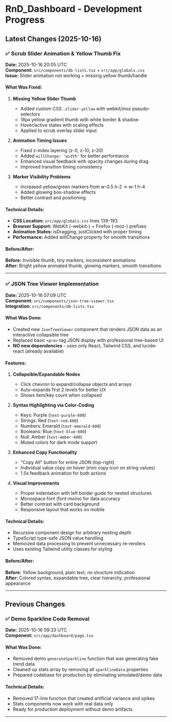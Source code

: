 # RnD_Dashboard - Development Progress

## Latest Changes (2025-10-16)

### ✅ Scrub Slider Animation & Yellow Thumb Fix
**Date:** 2025-10-16 20:05 UTC  
**Component:** `src/components/db-lists.tsx` + `src/app/globals.css`  
**Issue:** Slider animation not working + missing yellow thumb/handle

#### What Was Fixed:
1. **Missing Yellow Slider Thumb**
   - Added custom CSS `.slider-yellow` with webkit/moz pseudo-selectors
   - 18px yellow gradient thumb with white border & shadow
   - Hover/active states with scaling effects
   - Applied to scrub overlay slider input

2. **Animation Timing Issues**
   - Fixed z-index layering (z-0, z-10, z-20)
   - Added `willChange: 'width'` for better performance
   - Enhanced visual feedback with opacity changes during drag
   - Improved transition timing consistency

3. **Marker Visibility Problems**
   - Increased yellow/green markers from w-0.5 h-2 → w-1 h-4  
   - Added glowing box-shadow effects
   - Better contrast and positioning

#### Technical Details:
- **CSS Location:** `src/app/globals.css` lines 139-193
- **Browser Support:** WebKit (-webkit-) + Firefox (-moz-) prefixes
- **Animation States:** isDragging, justClicked with proper timing
- **Performance:** Added willChange property for smooth transitions

#### Before/After:
**Before:** Invisible thumb, tiny markers, inconsistent animations  
**After:** Bright yellow animated thumb, glowing markers, smooth transitions

---

### ✅ JSON Tree Viewer Implementation
**Date:** 2025-10-16 07:09 UTC  
**Component:** `src/components/json-tree-viewer.tsx`  
**Integration:** `src/components/db-lists.tsx`

#### What Was Done:
- Created new `JsonTreeViewer` component that renders JSON data as an interactive collapsible tree
- Replaced basic `<pre>` tag JSON display with professional tree-based UI
- **NO new dependencies** - uses only React, Tailwind CSS, and lucide-react (already available)

#### Features:
1. **Collapsible/Expandable Nodes**
   - Click chevron to expand/collapse objects and arrays
   - Auto-expands first 2 levels for better UX
   - Shows item/key count when collapsed

2. **Syntax Highlighting via Color-Coding**
   - Keys: Purple (`text-purple-600`)
   - Strings: Red (`text-red-600`)
   - Numbers: Emerald (`text-emerald-600`)
   - Booleans: Blue (`text-blue-600`)
   - Null: Amber (`text-amber-600`)
   - Muted colors for dark mode support

3. **Enhanced Copy Functionality**
   - "Copy All" button for entire JSON (top-right)
   - Individual value copy on hover (mini copy icon on string values)
   - 1.5s feedback animation for both actions

4. **Visual Improvements**
   - Proper indentation with left border guide for nested structures
   - Monospace font (font-mono) for data accuracy
   - Better contrast with card background
   - Responsive layout that works on mobile

#### Technical Details:
- Recursive component design for arbitrary nesting depth
- TypeScript type-safe JSON value handling
- Memoized data processing to prevent unnecessary re-renders
- Uses existing Tailwind utility classes for styling

#### Before/After:
**Before:** Yellow background, plain text, no structure indication  
**After:** Colored syntax, expandable tree, clear hierarchy, professional appearance

---

## Previous Changes

### ✅ Demo Sparkline Code Removal
**Date:** 2025-10-16 09:33 UTC  
**Component:** `src/app/dashboard/page.tsx`

#### What Was Done:
- Removed demo `generateSparkline` function that was generating fake trend data
- Cleaned up stats array by removing all `sparklineData` properties
- Prepared codebase for production by eliminating simulated/demo data

#### Technical Details:
- Removed 17-line function that created artificial variance and spikes
- Stats components now work with real data only
- Ready for production deployment without demo artifacts

---
